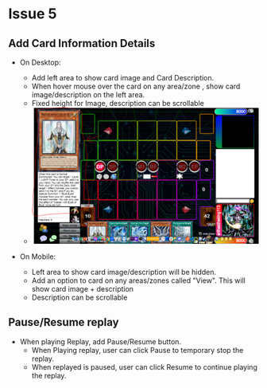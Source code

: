 # Issue 5

## Add Card Information Details

- On Desktop:
    - Add left area to show card image and Card Description.
    - When hover mouse over the card on any area/zone , show card image/description on the left area.
    - Fixed height for Image, description can be scrollable
    - ![image](issue-image/card-info.PNG)

- On Mobile:
    - Left area to show card image/description will be hidden.
    - Add an option to card on any areas/zones called "View". This will show card image + description
    - Description can be scrollable

## Pause/Resume replay

- When playing Replay, add Pause/Resume button.
    - When Playing replay, user can click Pause to temporary stop the replay.
    - When replayed is paused, user can click Resume to continue playing the replay.
